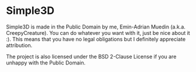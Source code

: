 # Simple3D

Simple3D is made in the Public Domain by me, Emin-Adrian Muedin (a.k.a. CreepyCreature). You can do whatever you want with it,
just be nice about it :). This means that you have no legal obligations but I definitely appreciate attribution.

The project is also licensed under the BSD 2-Clause License if you are unhappy with the Public Domain.